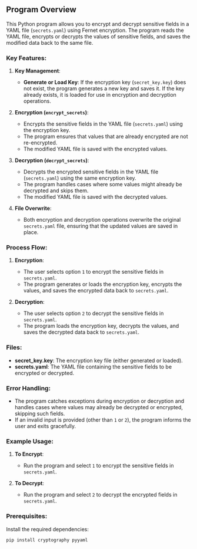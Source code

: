 ## Program Overview

This Python program allows you to encrypt and decrypt sensitive fields in a YAML file (`secrets.yaml`) using Fernet encryption. The program reads the YAML file, encrypts or decrypts the values of sensitive fields, and saves the modified data back to the same file.

### Key Features:

1. **Key Management**:
   - **Generate or Load Key**: If the encryption key (`secret_key.key`) does not exist, the program generates a new key and saves it. If the key already exists, it is loaded for use in encryption and decryption operations.

2. **Encryption (`encrypt_secrets`)**:
   - Encrypts the sensitive fields in the YAML file (`secrets.yaml`) using the encryption key.
   - The program ensures that values that are already encrypted are not re-encrypted.
   - The modified YAML file is saved with the encrypted values.

3. **Decryption (`decrypt_secrets`)**:
   - Decrypts the encrypted sensitive fields in the YAML file (`secrets.yaml`) using the same encryption key.
   - The program handles cases where some values might already be decrypted and skips them.
   - The modified YAML file is saved with the decrypted values.

4. **File Overwrite**:
   - Both encryption and decryption operations overwrite the original `secrets.yaml` file, ensuring that the updated values are saved in place.

### Process Flow:

1. **Encryption**:
   - The user selects option `1` to encrypt the sensitive fields in `secrets.yaml`.
   - The program generates or loads the encryption key, encrypts the values, and saves the encrypted data back to `secrets.yaml`.

2. **Decryption**:
   - The user selects option `2` to decrypt the sensitive fields in `secrets.yaml`.
   - The program loads the encryption key, decrypts the values, and saves the decrypted data back to `secrets.yaml`.

### Files:
- **secret_key.key**: The encryption key file (either generated or loaded).
- **secrets.yaml**: The YAML file containing the sensitive fields to be encrypted or decrypted.

### Error Handling:
- The program catches exceptions during encryption or decryption and handles cases where values may already be decrypted or encrypted, skipping such fields.
- If an invalid input is provided (other than `1` or `2`), the program informs the user and exits gracefully.

### Example Usage:
1. **To Encrypt**:
   - Run the program and select `1` to encrypt the sensitive fields in `secrets.yaml`.

2. **To Decrypt**:
   - Run the program and select `2` to decrypt the encrypted fields in `secrets.yaml`.

### Prerequisites:
Install the required dependencies:

```bash
pip install cryptography pyyaml
